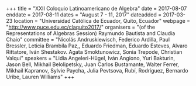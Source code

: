 +++
title = "XXII Coloquio Latinoamericano de Algebra"
date = 2017-08-07
enddate = 2017-08-11
dates = "August 7 - 11, 2017"
dateadded = 2017-03-23
location = "Universidad Católica de Ecuador, Quito, Ecuador"
webpage = "http://www.puce.edu.ec/claquito2017/"
organisers = "(of the Representations of Algebras Session) Raymundo Bautista and Claudia Chaio"
committee = "Nicolás Andruskiewisch, Federico Ardilla, Paul Bressler, Leticia Brambila Paz,, Eduardo Friedman, Eduardo Esteves, Alvaro Rittatore, Iván Shestakov. Agata Smoktunowicz, Sonia Trepode, Christian Valqui"
speakers = "Lidia Angeleri-Hügel, Iván Angiono, Yuri Bakturin, Jason Bell, Mikhail Belolipetsky, Juan Carlos Bustamante, Walter Ferrer, Mikhail Kapranov, Sylvie Paycha, Julia Pevtsova, Rubí, Rodríguez, Bernardo Uribe, Lauren Williams"
+++
